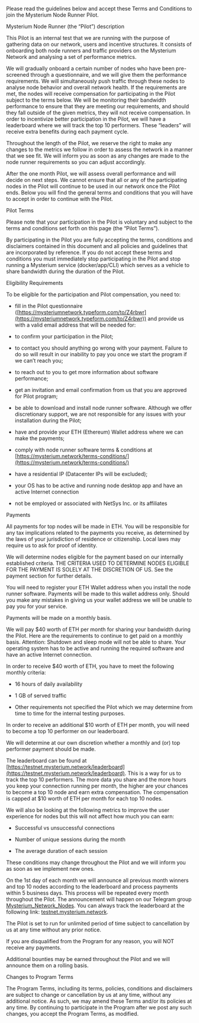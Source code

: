 Please read the guidelines below and accept these Terms and Conditions to join the Mysterium Node Runner Pilot.

Mysterium Node Runner (the “Pilot”) description 

This Pilot is an internal test that we are running with the purpose of gathering data on our network, users and incentive structures. It consists of onboarding both node runners and traffic providers on the Mysterium Network and analysing a set of performance metrics.

We will gradually onboard a certain number of nodes who have been pre-screened through a questionnaire, and we will give them the performance requirements. We will simultaneously push traffic through these nodes to analyse node behavior and overall network health. If the requirements are met, the nodes will receive compensation for participating in the Pilot subject to the terms below. We will be monitoring their bandwidth performance to ensure that they are meeting our requirements, and should they fall outside of the given metrics, they will not receive compensation. In order to incentivize better participation in the Pilot, we will have a leaderboard where we will track the top 10 performers. These “leaders” will receive extra benefits during each payment cycle.

Throughout the length of the Pilot, we reserve the right to make any changes to the metrics we follow in order to assess the network in a manner that we see fit. We will inform you as soon as any changes are made to the node runner requirements so you can adjust accordingly.

After the one month Pilot, we will assess overall performance and will decide on next steps. We cannot ensure that all or any of the participating nodes in the Pilot will continue to be used in our network once the Pilot ends. Below you will find the general terms and conditions that you will have to accept in order to continue with the Pilot.

Pilot Terms

Please note that your participation in the Pilot is voluntary and subject to the terms and conditions set forth on this page (the “Pilot Terms”).

By participating in the Pilot you are fully accepting the terms, conditions and disclaimers contained in this document and all policies and guidelines that are incorporated by reference. If you do not accept these terms and conditions you must immediately stop participating in the Pilot and stop running a Mysterium service (docker/app/CLI) which serves as a vehicle to share bandwidth during the duration of the Pilot.

Eligibility Requirements

To be eligible for the participation and Pilot compensation, you need to:

-   fill in the Pilot questionnaire ([https://mysteriumnetwork.typeform.com/to/Z4rbwr](https://mysteriumnetwork.typeform.com/to/Z4rbwr)) and provide us with a valid email address that will be needed for:
    
-   to confirm your participation in the Pilot;
    
-   to contact you should anything go wrong with your payment. Failure to do so will result in our inability to pay you once we start the program if we can’t reach you;
    
-   to reach out to you to get more information about software performance;
    
-   get an invitation and email confirmation from us that you are approved for Pilot program;
    
-   be able to download and install node runner software. Although we offer discretionary support, we are not responsible for any issues with your installation during the Pilot;
    
-   have and provide your ETH (Ethereum) Wallet address where we can make the payments;
    
-   comply with node runner software terms & conditions at [https://mysterium.network/terms-conditions/](https://mysterium.network/terms-conditions/)
    
-   have a residential IP (Datacenter IPs will be excluded);
    
-   your OS has to be active and running node desktop app and have an active Internet connection
    
-   not be employed or associated with NetSys Inc. or its affiliates
    
Payments

All payments for top nodes will be made in ETH. You will be responsible for any tax implications related to the payments you receive, as determined by the laws of your jurisdiction of residence or citizenship. Local laws may require us to ask for proof of identity.

We will determine nodes eligible for the payment based on our internally established criteria. THE CRITERIA USED TO DETERMINE NODES ELIGIBLE FOR THE PAYMENT IS SOLELY AT THE DISCRETION OF US. See the payment section for further details.

You will need to register your ETH Wallet address when you install the node runner software. Payments will be made to this wallet address only. Should you make any mistakes in giving us your wallet address we will be unable to pay you for your service.

Payments will be made on a monthly basis.

We will pay $40 worth of ETH per month for sharing your bandwidth during the Pilot. Here are the requirements to continue to get paid on a monthly basis. Attention: Shutdown and sleep mode will not be able to share. Your operating system has to be active and running the required software and have an active Internet connection.

In order to receive $40 worth of ETH, you have to meet the following monthly criteria:

-   16 hours of daily availability
    
-   1 GB of served traffic
    
-   Other requirements not specified the Pilot which we may determine from time to time for the internal testing purposes.
    
In order to receive an additional $10 worth of ETH per month, you will need to become a top 10 performer on our leaderboard.

We will determine at our own discretion whether a monthly and (or) top performer payment should be made.

The leaderboard can be found at [https://testnet.mysterium.network/leaderboard](https://testnet.mysterium.network/leaderboard). This is a way for us to track the top 10 performers. The more data you share and the more hours you keep your connection running per month, the higher are your chances to become a top 10 node and earn extra compensation. The compensation is capped at $10 worth of ETH per month for each top 10 nodes.

We will also be looking at the following metrics to improve the user experience for nodes but this will not affect how much you can earn:

-   Successful vs unsuccessful connections
    
-   Number of unique sessions during the month
    
-   The average duration of each session
    
These conditions may change throughout the Pilot and we will inform you as soon as we implement new ones.

On the 1st day of each month we will announce all previous month winners and top 10 nodes according to the leaderboard and process payments within 5 business days. This process will be repeated every month throughout the Pilot. The announcement will happen on our Telegram group [Mysterium_Network_Nodes](https://t.me/mysterium_network_nodes). You can always track the leaderboard at the following link: [testnet.mysterium.network](http://testnet.mysterium.network).

The Pilot is set to run for unlimited period of time subject to cancellation by us at any time without any prior notice.

If you are disqualified from the Program for any reason, you will NOT receive any payments.

Additional bounties may be earned throughout the Pilot and we will announce them on a rolling basis.

Changes to Program Terms

The Program Terms, including its terms, policies, conditions and disclaimers are subject to change or cancellation by us at any time, without any additional notice. As such, we may amend these Terms and/or its policies at any time. By continuing to participate in the Program after we post any such changes, you accept the Program Terms, as modified.
<!--stackedit_data:
eyJoaXN0b3J5IjpbLTEyOTE1NTA1NDldfQ==
-->